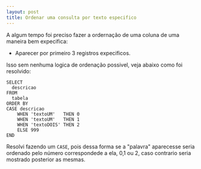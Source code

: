 ```yaml
---
layout: post
title: Ordenar uma consulta por texto especifico
---
```


A algum tempo foi preciso fazer a ordernação de uma coluna de uma maneira bem expecifica:
 - Aparecer por primeiro 3 registros expecificos.  
 
Isso sem nenhuma logica de ordenação possivel, veja abaixo como foi resolvido:

```
SELECT
  descricao
FROM
  tabela
ORDER BY
CASE descricao
    WHEN 'textoUM'   THEN 0
    WHEN 'textoUM'   THEN 1
    WHEN 'textoDOIS' THEN 2
    ELSE 999
END
```

Resolvi fazendo um `CASE`, pois dessa forma se a "palavra" aparecesse seria ordenado pelo número 
correspondede a ela, 0,1 ou 2, caso contrario seria mostrado posterior as mesmas.
